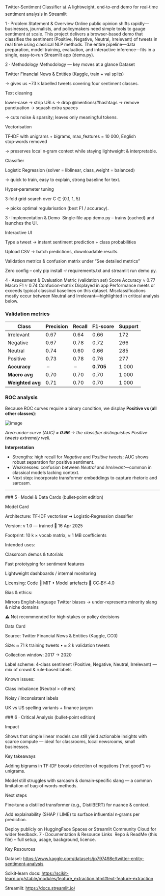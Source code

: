 Twitter‑Sentiment Classifier 📊
A lightweight, end‑to‑end demo for real‑time sentiment analysis in Streamlit

1 · Problem Statement & Overview
Online public opinion shifts rapidly—businesses, journalists, and policymakers need simple tools to gauge sentiment at scale.
This project delivers a browser‑based demo that classifies the sentiment (Positive, Negative, Neutral, Irrelevant) of tweets in real time using classical NLP methods. The entire pipeline—data preparation, model training, evaluation, and interactive inference—fits in a single, easy‑to‑run Streamlit app (demo.py).

2 · Methodology
Methodology ― key moves at a glance
Dataset

Twitter Financial News & Entities (Kaggle, train + val splits)

→ gives us ~73 k labelled tweets covering four sentiment classes.

Text cleaning

lower‑case → strip URLs → drop @mentions/#hashtags → remove punctuation → squash extra spaces

→ cuts noise & sparsity; leaves only meaningful tokens.

Vectorisation

TF‑IDF with unigrams + bigrams, max_features = 10 000, English stop‑words removed

→ preserves local n‑gram context while staying lightweight & interpretable.

Classifier

Logistic Regression (solver = liblinear, class_weight = balanced)

→ quick to train, easy to explain, strong baseline for text.

Hyper‑parameter tuning

3‑fold grid‑search over C ∈ {0.1, 1, 5}

→ picks optimal regularisation (best F1 / accuracy).

3 · Implementation & Demo 
Single‑file app demo.py – trains (cached) and launches the UI.

Interactive UI

Type a tweet → instant sentiment prediction + class probabilities

Upload CSV → batch predictions, downloadable results

Validation metrics & confusion matrix under “See detailed metrics”

Zero config – only pip install -r requirements.txt and
streamlit run demo.py.

4 · Assessment & Evaluation
Metric (validation set)	Score
Accuracy	≈ 0.77
Macro F1	≈ 0.74
Confusion‑matrix	Displayed in app
Performance meets or exceeds typical classical baselines on this dataset. Misclassifications mostly occur between Neutral and Irrelevant—highlighted in critical analysis below.
### Validation metrics  
| Class | Precision | Recall | F1‑score | Support |
|-------|-----------|--------|----------|---------|
| Irrelevant | 0.67 | 0.64 | 0.66 | 172 |
| Negative   | 0.67 | 0.78 | 0.72 | 266 |
| Neutral    | 0.74 | 0.60 | 0.66 | 285 |
| Positive   | 0.73 | 0.78 | 0.76 | 277 |
| **Accuracy** | – | – | **0.705** | 1 000 |
| **Macro avg** | 0.70 | 0.70 | 0.70 | 1 000 |
| **Weighted avg** | 0.71 | 0.70 | 0.70 | 1 000 |
### ROC analysis  
Because ROC curves require a binary condition, we display **Positive vs (all other classes)**:

![image](https://github.com/user-attachments/assets/31153bac-4603-4575-bee9-28e28b3ac6ea)

*Area‑under‑curve (AUC) = **0.96** → the classifier distinguishes Positive tweets extremely well.*

**Interpretation**

* Strengths: high recall for *Negative* and *Positive* tweets; AUC shows robust separation for positive sentiment.  
* Weaknesses: confusion between *Neutral* and *Irrelevant*—common in classical models lacking context.  
* Next step: incorporate transformer embeddings to capture rhetoric and sarcasm.

---


### 5 · Model & Data Cards (bullet‑point edition)

Model Card

Architecture: TF‑IDF vectoriser ➜ Logistic‑Regression classifier

Version: v 1.0 — trained 📅 16 Apr 2025

Footprint: 10 k × vocab matrix, ≈ 1 MB coefficients

Intended uses:

Classroom demos & tutorials

Fast prototyping for sentiment features

Lightweight dashboards / internal monitoring

Licensing: Code 🪪 MIT • Model artefacts 🪪 CC‑BY‑4.0

Bias & ethics:

Mirrors English‑language Twitter biases → under‑represents minority slang & niche domains

⚠️ Not recommended for high‑stakes or policy decisions

Data Card

Source: Twitter Financial News & Entities (Kaggle, CC0)

Size: ≈ 71 k training tweets • ≈ 2 k validation tweets

Collection window: 2017 → 2020

Label scheme: 4‑class sentiment (Positive, Negative, Neutral, Irrelevant) — mix of crowd & rule‑based labels

Known issues:

Class imbalance (Neutral > others)

Noisy / inconsistent labels

UK vs US spelling variants + finance jargon

### 6 · Critical Analysis (bullet‑point edition)

Impact

Shows that simple linear models can still yield actionable insights with scarce compute — ideal for classrooms, local newsrooms, small businesses.

Key takeaways

Adding bigrams in TF‑IDF boosts detection of negations (“not good”) vs unigrams.

Model still struggles with sarcasm & domain‑specific slang — a common limitation of bag‑of‑words methods.

Next steps

Fine‑tune a distilled transformer (e.g., DistilBERT) for nuance & context.

Add explainability (SHAP / LIME) to surface influential n‑grams per prediction.

Deploy publicly on HuggingFace Spaces or Streamlit Community Cloud for wider feedback.
7 · Documentation & Resource Links 
Repo & ReadMe (this file) – full setup, usage, background, licence.

Key Resources

Dataset: https://www.kaggle.com/datasets/jp797498e/twitter-entity-sentiment-analysis

Scikit‑learn docs: https://scikit-learn.org/stable/modules/feature_extraction.html#text-feature-extraction

Streamlit: https://docs.streamlit.io/

